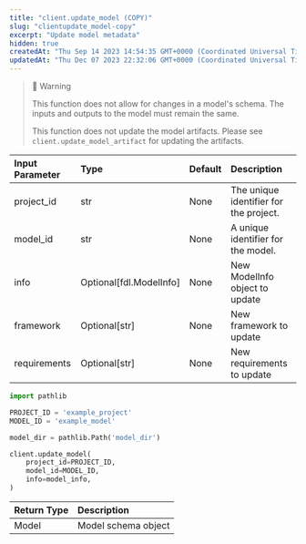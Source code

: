 ```yaml
---
title: "client.update_model (COPY)"
slug: "clientupdate_model-copy"
excerpt: "Update model metadata"
hidden: true
createdAt: "Thu Sep 14 2023 14:54:35 GMT+0000 (Coordinated Universal Time)"
updatedAt: "Thu Dec 07 2023 22:32:06 GMT+0000 (Coordinated Universal Time)"
---
```

> 🚧 Warning
> 
> This function does not allow for changes in a model's schema. The inputs and outputs to the model must remain the same.
> 
> This function does not update the model artifacts. Please see `client.update_model_artifact` for updating the artifacts.

| Input Parameter | Type                    | Default | Description                            |
| :-------------- | :---------------------- | :------ | :------------------------------------- |
| project_id      | str                     | None    | The unique identifier for the project. |
| model_id        | str                     | None    | A unique identifier for the model.     |
| info            | Optional[fdl.ModelInfo] | None    | New ModelInfo object to update         |
| framework       | Optional[str]           | None    | New framework to update                |
| requirements    | Optional[str]           | None    | New requirements to update             |

```python Usage
import pathlib

PROJECT_ID = 'example_project'
MODEL_ID = 'example_model'

model_dir = pathlib.Path('model_dir')

client.update_model(
    project_id=PROJECT_ID,
    model_id=MODEL_ID,
    info=model_info,
)
```

| Return Type | Description         |
| :---------- | :------------------ |
| Model       | Model schema object |
